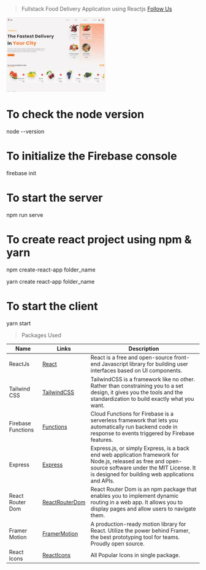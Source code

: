 > Fullstack Food Delivery Application using Reactjs
> [Follow Us](https://codewithvetri.web.app)

![This is the Project Thumbnail](./snap.png)

# To check the node version

node --version

# To initialize the Firebase console

firebase init

# To start the server

npm run serve

# To create react project using npm & yarn

npm create-react-app folder_name

yarn create react-app folder_name

# To start the client

yarn start

> Packages Used

<!-- prettier-ignore -->
| Name                | Links      | Description |
|---------------------| -----------| ------------|
| ReactJs             | [React](https://reactjs.org/) | React is a free and open-source front-end Javascript library for building user interfaces based on UI components.|
| Tailwind CSS        | [TailwindCSS](https://tailwindcss.org/) | TailwindCSS is a framework like no other. Rather than constraining you to a set design, it gives you the tools and the standardization to build exactly what you want.|
| Firebase Functions  | [Functions](https://firebase.google.com/docs/functions) | Cloud Functions for Firebase is a serverless framework that lets you automatically run backend code in response to events triggered by Firebase features. |
| Express             | [Express](https://expressjs.com/) | Express.js, or simply Express, is a back end web application framework for Node.js, released as free and open-source software under the MIT License. It is designed for building web applications and APIs. |
| React Router Dom    | [ReactRouterDom](https://reactrouter.com/en/main) | React Router Dom is an npm package that enables you to implement dynamic routing in a web app. It allows you to display pages and allow users to navigate them. |
| Framer Motion       | [FramerMotion](https://www.framer.com/motion/) | A production-ready motion library for React. Utilize the power behind Framer, the best prototyping tool for teams. Proudly open source. |
| React Icons         | [ReactIcons](https://react-icons.github.io/react-icons/) | All Popular Icons in single package. |
